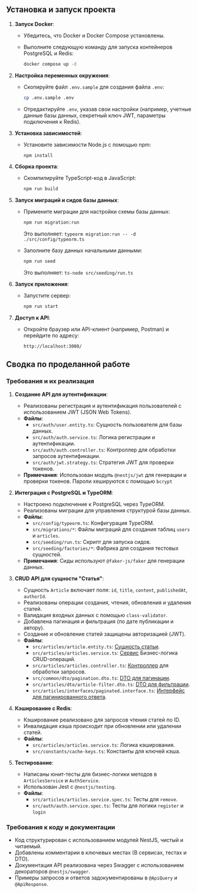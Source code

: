 ## Установка и запуск проекта

1. **Запуск Docker**:
   - Убедитесь, что Docker и Docker Compose установлены.
   - Выполните следующую команду для запуска контейнеров PostgreSQL и Redis:

     ```bash
     docker compose up -d
     ```

2. **Настройка переменных окружения**:
   - Скопируйте файл `.env.sample` для создания файла `.env`:

     ```bash
     cp .env.sample .env
     ```

   - Отредактируйте `.env`, указав свои настройки (например, учетные данные базы данных, секретный ключ JWT, параметры подключения к Redis).

3. **Установка зависимостей**:
   - Установите зависимости Node.js с помощью npm:

     ```bash
     npm install
     ```

4. **Сборка проекта**:
   - Скомпилируйте TypeScript-код в JavaScript:

     ```bash
     npm run build
     ```

5. **Запуск миграций и сидов базы данных**:
   - Примените миграции для настройки схемы базы данных:

     ```bash
     npm run migration:run
     ```

     Это выполняет: `typeorm migration:run -- -d ./src/config/typeorm.ts`

   - Заполните базу данных начальными данными:

     ```bash
     npm run seed
     ```

     Это выполняет: `ts-node src/seeding/run.ts`

6. **Запуск приложения**:
   - Запустите сервер:

     ```bash
     npm run start
     ```

7. **Доступ к API**:
   - Откройте браузер или API-клиент (например, Postman) и перейдите по адресу:

     ```
     http://localhost:3000/
     ```

## Сводка по проделанной работе

### Требования и их реализация

1. **Создание API для аутентификации**:
   - Реализованы регистрация и аутентификация пользователей с использованием JWT (JSON Web Tokens).
   - **Файлы**:
     - `src/auth/user.entity.ts`: Сущность пользователя для базы данных.
     - `src/auth/auth.service.ts`: Логика регистрации и аутентификации.
     - `src/auth/auth.controller.ts`: Контроллер для обработки запросов аутентификации.
     - `src/auth/jwt.strategy.ts`: Стратегия JWT для проверки токенов.
   - **Примечания**: Использован модуль `@nestjs/jwt` для генерации и проверки токенов. Пароли хешируются с помощью `bcrypt`

2. **Интеграция с PostgreSQL и TypeORM**:
   - Настроено подключение к PostgreSQL через TypeORM.
   - Реализованы миграции для управления структурой базы данных.
   - **Файлы**:
     - `src/config/typeorm.ts`: Конфигурация TypeORM.
     - `src/migrations/*`: Файлы миграций для создания таблиц `users` и `articles`.
     - `src/seeding/run.ts`: Скрипт для запуска сидов.
     - `src/seeding/factories/*`: Фабрика для создания тестовых сущностей.
   - **Примечания**: Сиды используют `@faker-js/faker` для генерации данных.

3. **CRUD API для сущности "Статья"**:
   - Сущность `Article` включает поля: `id`, `title`, `content`, `publishedAt`, `authorId`.
   - Реализованы операции создания, чтения, обновления и удаления статей.
   - Валидация входных данных с помощью `class-validator`.
   - Добавлена пагинация и фильтрация (по дате публикации и автору).
   - Создание и обновление статей защищены авторизацией (JWT).
   - **Файлы**:
     - `src/articles/article.entity.ts`: [Сущность статьи](./src/articles/article.entity.ts).
     - `src/articles/articles.service.ts`: [Сервис](./src/articles/articles.service.ts) Бизнес-логика CRUD-операций.
     - `src/articles/articles.controller.ts`: [Контроллер](.src/articles/articles.controller.ts) для обработки запросов.
     - `src/common/dto/pagination.dto.ts`: [DTO для пагинации](./src/common/dto/pagination.dto.ts).
     - `src/articles/dto/article-filter.dto.ts`: [DTO для фильтрации](./src/articles/dto/article-filter.dto.ts).
     - `src/articles/interfaces/paginated.interface.ts`: [Интерфейс для пагинированного ответа](./src/common/interfaces/paginated.dto.ts).

4. **Кэширование с Redis**:
   - Кэширование реализовано для запросов чтения статей по ID.
   - Инвалидация кэша происходит при обновлении или удалении статей.
   - **Файлы**:
     - `src/articles/articles.service.ts`: Логика кэширования.
     - `src/constants/cache-keys.ts`: Константы для ключей кэша.

5. **Тестирование**:
   - Написаны юнит-тесты для бизнес-логики методов в `ArticlesService` и `AuthService`.
   - Использован Jest с `@nestjs/testing`.
   - **Файлы**:
     - `src/articles/articles.service.spec.ts`: Тесты для `remove`.
     - `src/auth/auth.service.spec.ts`: Тесты для логики `register` и `login`

### Требования к коду и документации

- Код структурирован с использованием модулей NestJS, чистый и читаемый.
- Добавлены комментарии в ключевых местах (В сервисах, тестах и DTO).
- Документация API реализована через Swagger с использованием декораторов `@nestjs/swagger`.
- Примеры запросов и ответов задокументированы в `@ApiQuery` и `@ApiResponse`.

